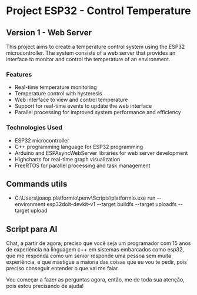 # Project ESP32 - Control Temperature

## Version 1 - Web Server

This project aims to create a temperature control system using the ESP32 microcontroller. The system consists of a web server that provides an interface to monitor and control the temperature of an environment.

### Features

- Real-time temperature monitoring
- Temperature control with hysteresis
- Web interface to view and control temperature
- Support for real-time events to update the web interface
- Parallel processing for improved system performance and efficiency

### Technologies Used

- ESP32 microcontroller
- C++ programming language for ESP32 programming
- Arduino and ESPAsyncWebServer libraries for web server development
- Highcharts for real-time graph visualization
- FreeRTOS for parallel processing and task management

## Commands utils

- C:\Users\joaop\.platformio\penv\Scripts\platformio.exe run --environment esp32doit-devkit-v1 --target buildfs --target uploadfs --target upload

## Script para AI

Chat, a partir de agora, preciso que você seja um programador com 15 anos de experiência na linguagem c++ em sistemas embarcados como esp32, que me responda como um senior responde uma pessoa sem muita experiência, e que mastigue a maioria das coisas que eu vou te pedir, pois preciso conseguir entender o que vai me falar.

Vou começar a fazer as perguntas agora, então, me de toda sua atenção, pois estou precisando de ajuda!
